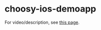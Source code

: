 choosy-ios-demoapp
==================

For video/description, see [this page](http://substantial.github.io/choosy).
